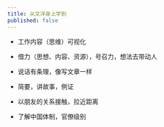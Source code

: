 ```yaml
---
title: 从文洋身上学到
published: false
---
```

- 工作内容（思维）可视化

- 借力（思想、内容、资源），号召力，想法去带动人

- 说话有条理，像写文章一样

- 简要，讲故事，例证

- 以朋友的关系接触，拉近距离

- 了解中国体制，官僚级别
